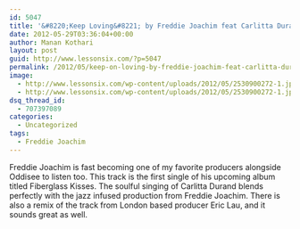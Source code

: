 ```yaml
---
id: 5047
title: '&#8220;Keep Loving&#8221; by Freddie Joachim feat Carlitta Durand'
date: 2012-05-29T03:36:04+00:00
author: Manan Kothari
layout: post
guid: http://www.lessonsix.com/?p=5047
permalink: /2012/05/keep-on-loving-by-freddie-joachim-feat-carlitta-durand/
image:
  - http://www.lessonsix.com/wp-content/uploads/2012/05/2530900272-1.jpg
  - http://www.lessonsix.com/wp-content/uploads/2012/05/2530900272-1.jpg
dsq_thread_id:
  - 707397089
categories:
  - Uncategorized
tags:
  - Freddie Joachim
---
```

Freddie Joachim is fast becoming one of my favorite producers alongside Oddisee to listen too. This track is the first single of his upcoming album titled Fiberglass Kisses. The soulful singing of Carlitta Durand blends perfectly with the jazz infused production from Freddie Joachim. There is also a remix of the track from London based producer Eric Lau, and it sounds great as well.